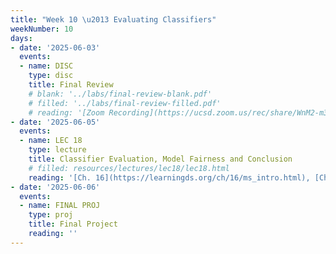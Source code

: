 ```yaml
---
title: "Week 10 \u2013 Evaluating Classifiers"
weekNumber: 10
days:
- date: '2025-06-03'
  events:
  - name: DISC 
    type: disc
    title: Final Review
    # blank: '../labs/final-review-blank.pdf'
    # filled: '../labs/final-review-filled.pdf'
    # reading: '[Zoom Recording](https://ucsd.zoom.us/rec/share/WnM2-m3lXHLySzm87aYFdVo9UtJIr4QtKc6fzTzdRZ4V3Vbe4oHOMHXRKEixkc1V.wNVGtmICnAlcd2ZY)'
- date: '2025-06-05'
  events:
  - name: LEC 18
    type: lecture
    title: Classifier Evaluation, Model Fairness and Conclusion
    # filled: resources/lectures/lec18/lec18.html
    reading: '[Ch. 16](https://learningds.org/ch/16/ms_intro.html), [Ch. 19.5](https://learningds.org/ch/19/class_dr.html)'
- date: '2025-06-06'
  events:
  - name: FINAL PROJ
    type: proj
    title: Final Project
    reading: ''
---
```

